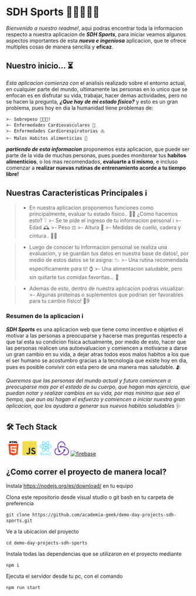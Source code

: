 
# SDH Sports 🏋🏽‍♀️💪🏽

_Bienvenido a nuestro readme!_, aqui podras encontrar toda la informacion respecto a nuestra aplicacion de **_SDH Sports_**, para iniciar veamos algunos aspectos importantes de esta **_nueva e ingeniosa_** aplicacion, que te ofrece multiples cosas de manera sencilla y **eficaz**.

## Nuestro inicio... ⏳

_Esta aplicacion comienza con_ el analisis realizado sobre el entorno actual, en cualquier parte del mundo, ultimamente las personas en lo unico que se enfocan es en disfrutar su vida, trabajar, hacer demas actividades, pero no se hacen la pregunta, **_¿Que hay de mi estado fisico?_** y esto es un gran problema, pues hoy en dia la humanidad tiene problemas de:

    >- Sobrepeso 🍔🍔🍔!
    >- Enfermedades Cardiovasculares 🤒
    >- Enfermedades Cardiorespiratorias 🫁
    >- Malos Habitos alimenticios 🍕 

**_partiendo de esta informacion_** proponemos esta aplicacion, que puede ser parte de la vida de muchas personas, pues puedes monitorear tus **habitos alimenticios**, o los mas recomendados, **evaluarte a ti mismo**, e incluso comenzar a **realizar nuevas rutinas de entrenamiento acorde a tu tiempo libre!**

## Nuestras Caracteristicas Principales ℹ️

>- En nuestra aplicacion proponemos funciones como principalmente, evaluar tu estado fisico.. 💪🏽
    ¿Como hacemos esto? ❔
    >- Se te pide el ingreso de tu informacion personal ℹ️
    >- Edad 🕰️
    >- Peso ⚖️
    >- Altura 👤
    >- Medidas de cuello, cadera y cintura.. 🏃🏽

>- Luego de conocer tu informacion personal se realiza una evaluacion, y se guardan tus datos en nuestra base de datos!, por medio de estos datos se te asigna: 📉
    >- Una rutina recomendada especificamente para ti! ⌚
    >- Una alimentacion saludable, pero sin quitarte tus comidas favoritas... 🍐

>- Ademas de esto, dentro de nuestra aplicacion podras visualizar:
    >- Algunas proteinas o suplementos que podrian ser
        favorables para tu cambio fisico! 💊9

### Resumen de la aplicacion ℹ️


**_SDH Sports_**  es una aplicacion web que tiene como incentivo e objetivo el motivar a las personas a preocuparse y hacerse mas preguntas respecto a que tal esta su condicion fisica actualmente, por medio de esto, hacer que las personas realicen una autoevaluacion y comiencen a motivarse a darse un gran cambio en su vida, a dejar atras todos esos malos habitos a los que el ser humano se acostumbro gracias a la tecnologia que existe hoy en dia, pues es posible convivir con esta pero de una manera mas saludable. 🫂

_Queremos que las personas del mundo actual y futuro comiencen a preocuparse mas por el estado de su cuerpo, que hagan mas ejercicio, que puedan notar y realizar cambios en su vida, por mas minimo que sea el tiempo, que aun asi hagan el esfuerzo y comiencen a iniciar nuestra gran aplicacion, que los ayudara a generar sus nuevos habitos saludables_ 🩺

## 🛠️ Tech Stack

[<img src="https://raw.githubusercontent.com/devicons/devicon/master/icons/html5/html5-original-wordmark.svg" alt="html5" width="40" height="40"/>](https://www.w3.org/html/)
[<img src="https://raw.githubusercontent.com/devicons/devicon/master/icons/javascript/javascript-original.svg" alt="javascript" width="40" height="40"/>](https://developer.mozilla.org/en-US/docs/Web/JavaScript)
[<img src="https://raw.githubusercontent.com/devicons/devicon/master/icons/react/react-original-wordmark.svg" alt="react" width="40" height="40"/>](https://reactjs.org/)
[<img src="https://raw.githubusercontent.com/devicons/devicon/master/icons/redux/redux-original.svg" alt="redux" width="40" height="40"/>](https://reactjs.org/)
[<img src="https://www.vectorlogo.zone/logos/firebase/firebase-icon.svg" alt="firebase" width="40" height="40"/>](https://firebase.google.com/)


## ¿Como correr el proyecto de manera local?

Instala https://nodejs.org/es/download/  en tu equipo

Clona este repositorio desde visual studio o git bash en tu carpeta de preferencia

```
git clone https://github.com/academia-geek/demo-day-projects-sdh-sports.git
```

Ve a la ubicacion del proyecto

```
cd demo-day-projects-sdh-sports
```

Instala todas las dependencias que se utilizaron en el proyecto mediante
```
npm i
```

Ejecuta el servidor desde tu pc, con el comando

```
npm run start
```


